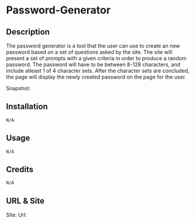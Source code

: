 # Password-Generator

## Description

The password generator is a tool that the user can use to create an new password based on a set of questions asked by the site. The site will present a set of prompts with a given criteria in order to produce a random password. The password will have to be between 8-128 characters, and include atleast 1 of 4 character sets. After the character sets are concluded, the page will display the newly created password on the page for the user.

Snapshot:

## Installation

    N/A


## Usage

    N/A


## Credits

    N/A

## URL & Site

Site:
Url: